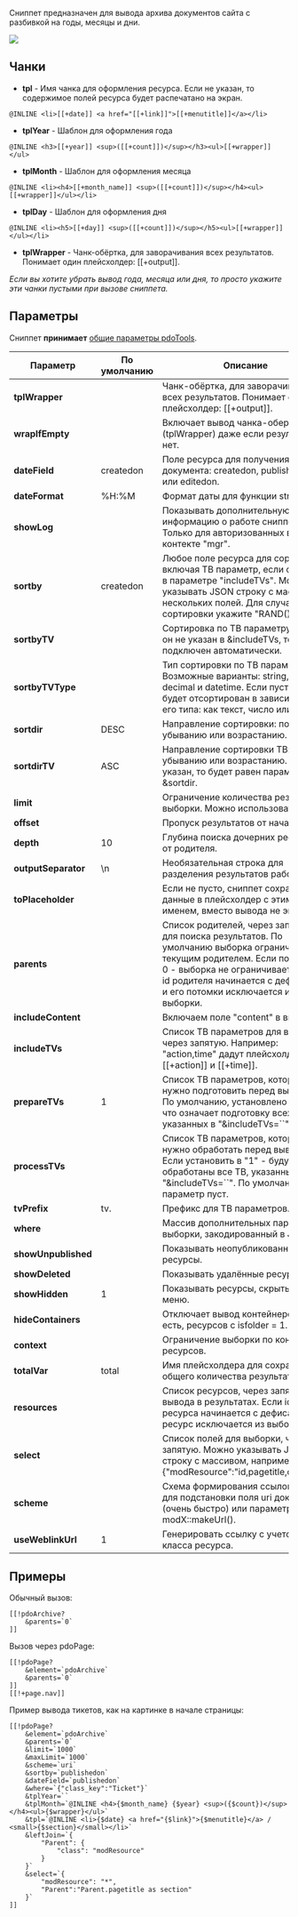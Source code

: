 Сниппет предназначен для вывода архива документов сайта с разбивкой на годы, месяцы и дни.

[![](https://file.modx.pro/files/d/e/f/def118c83e28abc62f41e094f9f337f6s.jpg)](https://file.modx.pro/files/d/e/f/def118c83e28abc62f41e094f9f337f6.png)

## Чанки
* **tpl** - Имя чанка для оформления ресурса. Если не указан, то содержимое полей ресурса будет распечатано на экран.
```
@INLINE <li>[[+date]] <a href="[[+link]]">[[+menutitle]]</a></li>
```
* **tplYear** - Шаблон для оформления года
```
@INLINE <h3>[[+year]] <sup>([[+count]])</sup></h3><ul>[[+wrapper]]</ul>
```

* **tplMonth** - Шаблон для оформления месяца
```
@INLINE <li><h4>[[+month_name]] <sup>([[+count]])</sup></h4><ul>[[+wrapper]]</ul></li>
```

* **tplDay** - Шаблон для оформления дня
```
@INLINE <li><h5>[[+day]] <sup>([[+count]])</sup></h5><ul>[[+wrapper]]</ul></li>
```
* **tplWrapper** - Чанк-обёртка, для заворачивания всех результатов. Понимает один плейсхолдер: [[+output]].


*Если вы хотите убрать вывод года, месяца или дня, то просто укажите эти чанки пустыми при вызове сниппета.*

## Параметры
Сниппет **принимает** [общие параметры pdoTools][1].

Параметр            | По умолчанию  | Описание
--------------------|---------------|---------------------------------------------
**tplWrapper**      |               | Чанк-обёртка, для заворачивания всех результатов. Понимает один плейсхолдер: [[+output]].
**wrapIfEmpty**     |               | Включает вывод чанка-обертки (tplWrapper) даже если результатов нет.
**dateField**       | createdon     | Поле ресурса для получения даты документа: createdon, publishedon или editedon.
**dateFormat**      | %H:%M         | Формат даты для функции strftime()
**showLog**         |               | Показывать дополнительную информацию о работе сниппета. Только для авторизованных в контекте "mgr".
**sortby**          | createdon     | Любое поле ресурса для сортировки, включая ТВ параметр, если он указан в параметре "includeTVs". Можно указывать JSON строку с массивом нескольких полей. Для случайно сортировки укажите "RAND()"
**sortbyTV**        |               | Сортировка по ТВ параметру. Если он не указан в &includeTVs, то будет подключен автоматически.
**sortbyTVType**    |               | Тип сортировки по ТВ параметру. Возможные варианты: string, integer, decimal и datetime. Если пусто, то ТВ будет отсортирован в зависимости от его типа: как текст, число или дата.
**sortdir**         | DESC          | Направление сортировки: по убыванию или возрастанию.
**sortdirTV**       | ASC           | Направление сортировки ТВ: по убыванию или возрастанию. Если не указан, то будет равен параметру &sortdir.
**limit**           |               | Ограничение количества результатов выборки. Можно использовать "0".
**offset**          |               | Пропуск результатов от начала.
**depth**           | 10            | Глубина поиска дочерних ресурсов от родителя.
**outputSeparator** | \n            | Необязательная строка для разделения результатов работы.
**toPlaceholder**   |               | Если не пусто, сниппет сохранит все данные в плейсхолдер с этим именем, вместо вывода не экран.
**parents**         |               | Список родителей, через запятую, для поиска результатов. По умолчанию выборка ограничена текущим родителем. Если поставить 0 - выборка не ограничивается. Если id родителя начинается с дефиса, он и его потомки исключается из выборки.
**includeContent**  |               | Включаем поле "content" в выборку.
**includeTVs**      |               | Список ТВ параметров для выборки, через запятую. Например: "action,time" дадут плейсхолдеры [[+action]] и [[+time]].
**prepareTVs**      | 1             | Список ТВ параметров, которые нужно подготовить перед выводом. По умолчанию, установлено в "1", что означает подготовку всех ТВ, указанных в "&includeTVs=``"
**processTVs**      |               | Список ТВ параметров, которые нужно обработать перед выводом. Если установить в "1" - будут обработаны все ТВ, указанные в "&includeTVs=``". По умолчанию параметр пуст.
**tvPrefix**        | tv.           | Префикс для ТВ параметров.
**where**           |               | Массив дополнительных параметров выборки, закодированный в JSON.
**showUnpublished** |               | Показывать неопубликованные ресурсы.
**showDeleted**     |               | Показывать удалённые ресурсы.
**showHidden**      | 1             | Показывать ресурсы, скрытые в меню.
**hideContainers**  |               | Отключает вывод контейнеров, то есть, ресурсов с isfolder = 1.
**context**         |               | Ограничение выборки по контексту ресурсов.
**totalVar**        | total         | Имя плейсхолдера для сохранения общего количества результатов.
**resources**       |               | Список ресурсов, через запятую, для вывода в результатах. Если id ресурса начинается с дефиса, этот ресурс исключается из выборки.
**select**          |               | Список полей для выборки, через запятую. Можно указывать JSON строку с массивом, например {"modResource":"id,pagetitle,content"}.
**scheme**          |               | Схема формирования ссылок: "uri" для подстановки поля uri документа (очень быстро) или параметр для modX::makeUrl().
**useWeblinkUrl**   | 1             | Генерировать ссылку с учетом класса ресурса.

## Примеры

Обычный вызов:
```
[[!pdoArchive?
    &parents=`0`
]]
```

Вызов через pdoPage:
```
[[!pdoPage?
    &element=`pdoArchive`
    &parents=`0`
]]
[[!+page.nav]]
```

Пример вывода тикетов, как на картинке в начале страницы:
```
[[!pdoPage?
    &element=`pdoArchive`
    &parents=`0`
    &limit=`1000`
    &maxLimit=`1000`
    &scheme=`uri`
    &sortby=`publishedon`
    &dateField=`publishedon`
    &where=`{"class_key":"Ticket"}`
    &tplYear=``
    &tplMonth=`@INLINE <h4>{$month_name} {$year} <sup>({$count})</sup></h4><ul>{$wrapper}</ul>`
    &tpl=`@INLINE <li>{$date} <a href="{$link}">{$menutitle}</a> / <small>{$section}</small></li>`
    &leftJoin=`{
        "Parent": {
            "class": "modResource"
        }
    }`
    &select=`{
        "modResource": "*",
        "Parent":"Parent.pagetitle as section"
    }`
]]
```



[1]: /ru/01_Компоненты/01_pdoTools/04_Общие_параметры.md

